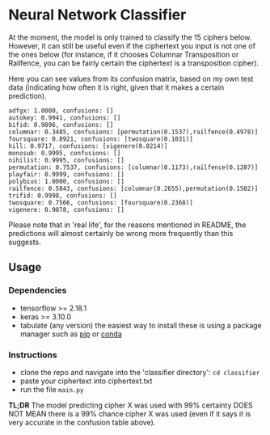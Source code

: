 # Neural Network Classifier

At the moment, the model is only trained to classify the 15 ciphers below. However, it can still be useful even if the ciphertext you input is not one of the ones below (for instance, if it chooses Columnar Transposition or Railfence, you can be fairly certain the ciphertext is a transposition cipher).

Here you can see values from its confusion matrix, based on my own test data (indicating how often it is right, given that it makes a certain prediction).

```
adfgx: 1.0000, confusions: []
autokey: 0.9941, confusions: []
bifid: 0.9896, confusions: []
columnar: 0.3485, confusions: [permutation(0.1537),railfence(0.4978)]
foursquare: 0.8921, confusions: [twosquare(0.1031)]
hill: 0.9717, confusions: [vigenere(0.0214)]
monosub: 0.9995, confusions: []
nihilist: 0.9995, confusions: []
permutation: 0.7537, confusions: [columnar(0.1173),railfence(0.1287)]
playfair: 0.9999, confusions: []
polybius: 1.0000, confusions: []
railfence: 0.5843, confusions: [columnar(0.2655),permutation(0.1502)]
trifid: 0.9998, confusions: []
twosquare: 0.7566, confusions: [foursquare(0.2368)]
vigenere: 0.9878, confusions: []
```

Please note that in 'real life', for the reasons mentioned in README, the predictions will almost certainly be wrong more frequently than this suggests.

## Usage

### Dependencies

- tensorflow >= 2.18.1
- keras >= 3.10.0
- tabulate (any version)
  the easiest way to install these is using a package manager such as [pip](https://pypi.org/project/pip/) or [conda](https://anaconda.org/anaconda/conda)

### Instructions

- clone the repo and navigate into the 'classifier directory': `cd classifier`
- paste your ciphertext into ciphertext.txt
- run the file `main.py`

**TL;DR** The model predicting cipher X was used with 99% certainty DOES NOT MEAN there is a 99% chance cipher X was used (even if it says it is very accurate in the confusion table above).
